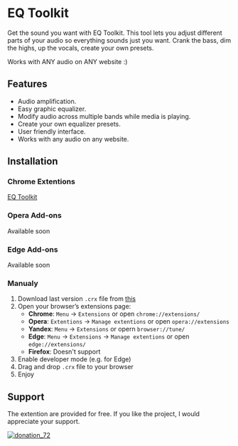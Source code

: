 # EQ Toolkit
Get the sound you want with EQ Toolkit. This tool lets you adjust different parts of your audio so everything sounds just you want. Crank the bass, dim the highs, up the vocals, create your own presets.

Works with ANY audio on ANY website :)

## Features
- Audio amplification.
- Easy graphic equalizer.
- Modify audio across multiple bands while media is playing.
- Create your own equalizer presets.
- User friendly interface.
- Works with any audio on any website.

## Installation
### Chrome Extentions
[EQ Toolkit](https://chromewebstore.google.com/detail/dlilpinpaihdcfdjnofegabgoijmmoja?utm_source=github)

### Opera Add-ons
Available soon

### Edge Add-ons
Available soon

### Manualy
1. Download last version `.crx` file from [this](https://github.com/Maitrog/volume-equalizer-extensions/releases)
2. Open your browser’s extensions page:
   - **Chrome**: `Menu` → `Extensions` or open `chrome://extensions/`
   - **Opera**: `Extentions` → `Manage extentions` or open `opera://extensions`
   - **Yandex**: `Menu` → `Extensions` or opern `browser://tune/`
   - **Edge**: `Menu` → `Extensions` → `Manage extentions` or open `edge://extensions/`
   - **Firefox**: Doesn't support
3. Enable developer mode (e.g. for Edge)
4. Drag and drop `.crx` file to your browser
5. Enjoy

## Support
The extention are provided for free. If you like the project, I would appreciate your support.

[![donation_72](https://github.com/user-attachments/assets/5dc9a215-1145-4f3e-a4b4-27ffc3c3000c)](https://www.donationalerts.com/r/maitrog)


